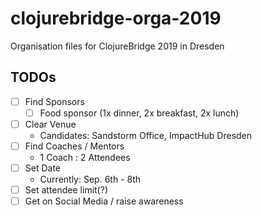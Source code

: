 # clojurebridge-orga-2019
Organisation files for ClojureBridge 2019 in Dresden

## TODOs

- [ ] Find Sponsors
  - [ ] Food sponsor (1x dinner, 2x breakfast, 2x lunch)
- [ ] Clear Venue
  - Candidates: Sandstorm Office, ImpactHub Dresden
- [ ] Find Coaches / Mentors
  - 1 Coach : 2 Attendees
- [ ] Set Date
  - Currently: Sep. 6th - 8th
- [ ] Set attendee limit(?)
- [ ] Get on Social Media / raise awareness
